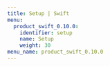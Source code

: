 ```yaml
---
title: Setup | Swift
menu:
  product_swift_0.10.0:
    identifier: setup
    name: Setup
    weight: 30
menu_name: product_swift_0.10.0
---
```

